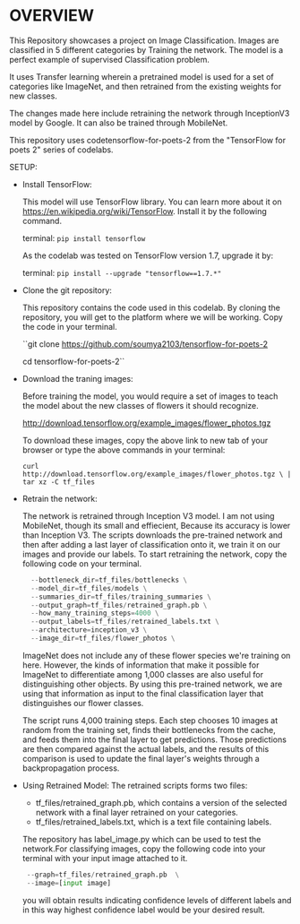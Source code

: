 # OVERVIEW

This Repository showcases a project on Image Classification.
Images are classified in 5 different categories by Training the network. The model is a perfect example of supervised Classification problem.

It uses Transfer learning wherein a pretrained model is used for a set of categories like ImageNet, and then retrained from the existing weights for new classes. 

The changes made here include retraining the network through InceptionV3 model by Google. It can also be trained through MobileNet.

This repository uses codetensorflow-for-poets-2 from the "TensorFlow for poets 2" series of codelabs.

SETUP:

* Install TensorFlow:

  This model will use TensorFlow library. You can learn more about it on https://en.wikipedia.org/wiki/TensorFlow. Install it by the following command.
  
   terminal: `pip install tensorflow`
   
   As the codelab was tested on TensorFlow version 1.7, upgrade it by:
   
   terminal: `pip install --upgrade "tensorflow==1.7.*"`
   
* Clone the git repository:
  
  This repository contains the code used in this codelab. By cloning the repository, you will get to the platform where we will be working. Copy the code in your terminal.

   ``git clone https://github.com/soumya2103/tensorflow-for-poets-2
   
   cd tensorflow-for-poets-2``

* Download the traning images:
 
  Before training the model, you would require a set of images to teach the model about the new classes of flowers it should recognize.

  http://download.tensorflow.org/example_images/flower_photos.tgz
  
  To download these images, copy the above link to new tab of your browser or type the above commands in your terminal:

  ``curl http://download.tensorflow.org/example_images/flower_photos.tgz \
    | tar xz -C tf_files``

* Retrain the network:
  
  The network is retrained through Inception V3 model. I am not using MobileNet, though its small and effiecient, Because its accuracy is lower than Inception V3. The scripts downloads the pre-trained network and then after adding a last layer of classification onto it, we train it on our images and provide our labels. To start retraining the network, copy the following code on your terminal.
  
  ```python -m scripts.retrain \
    --bottleneck_dir=tf_files/bottlenecks \
    --model_dir=tf_files/models \
    --summaries_dir=tf_files/training_summaries \
    --output_graph=tf_files/retrained_graph.pb \
    --how_many_training_steps=4000 \
    --output_labels=tf_files/retrained_labels.txt \
    --architecture=inception_v3 \
    --image_dir=tf_files/flower_photos \
   ``` 
    
  ImageNet does not include any of these flower species we're training on here. However, the kinds of information that make it possible for ImageNet to differentiate among 1,000 classes are also useful for distinguishing other objects. By using this pre-trained network, we are using that information as input to the final classification layer that distinguishes our flower classes.

  The script runs 4,000 training steps. Each step chooses 10 images at random from the training set, finds their bottlenecks from the cache, and feeds them into the final layer to get predictions. Those predictions are then compared against the actual labels, and the results of this comparison is used to update the final layer's weights through a backpropagation process. 
  
 * Using Retrained Model:
   The retrained scripts forms two files:
   
    * tf_files/retrained_graph.pb, which contains a version of the selected network with a final layer retrained on your categories.
    * tf_files/retrained_labels.txt, which is a text file containing labels.
   
   The repository has label_image.py which can be used to test the network.For classifying images, copy the following code into your terminal with your input image attached to it. 
   
   ```python -m scripts.label_image \
    --graph=tf_files/retrained_graph.pb  \
    --image=[input image]
   ```
   you will obtain results indicating confidence levels of different labels and in this way highest confidence label would be your desired result.
